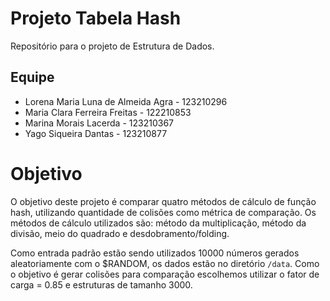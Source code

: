 # Projeto Tabela Hash

Repositório para o projeto de Estrutura de Dados.

## Equipe

* Lorena Maria Luna de Almeida Agra - 123210296
* Maria Clara Ferreira Freitas -  122210853
* Marina Morais Lacerda - 123210367
* Yago Siqueira Dantas - 123210877

# Objetivo

O objetivo deste projeto é comparar quatro métodos de cálculo de função hash, utilizando quantidade de colisões como métrica de comparação. Os métodos de cálculo utilizados são: método da multiplicação, método da divisão, meio do quadrado e desdobramento/folding.

Como entrada padrão estão sendo utilizados 10000 números gerados aleatoriamente com o $RANDOM, os dados estão no diretório `/data`. Como o objetivo é gerar colisões para comparação escolhemos utilizar o fator de carga = 0.85 e estruturas de tamanho 3000.


